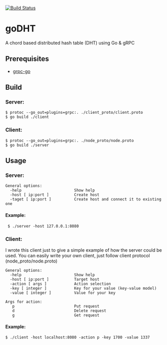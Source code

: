 [![Build Status](https://travis-ci.org/pl0q1n/goDHT.svg?branch=master)](https://travis-ci.org/pl0q1n/goDHT)

# goDHT
A chord based distributed hash table (DHT) using Go & gRPC

## Prerequisites
* [grpc-go](https://github.com/grpc/grpc-go)


## Build
### Server:
```
$ protoc --go_out=plugins=grpc:. ./client_proto/client.proto
$ go build ./client
```
### Client:
```
$ protoc --go_out=plugins=grpc:. ./node_proto/node.proto
$ go build ./server
```

## Usage
### Server:
```
General options:
  -help                       Show help
  -host [ ip:port ]           Create host  
  -taget [ ip:port ]          Create host and connect it to existing one  
```

#### Example:
```
 $ ./server -host 127.0.0.1:8080
```

### Client:
I wrote this client just to give a simple example of how the server could be used. You can easily write your own client, just follow client protocol (node_proto/node.proto)

```
General options:
  -help                       Show help
  -host [ ip:port ]           Target host
  -action [ args ]            Action selection
  -key [ integer ]            Key for your value (key-value model)
  -value [ integer ]          Value for your key 

Args for action:
   p                          Put request
   d                          Delete request
   g                          Get request
```
#### Example:
```
$ ./client -host localhost:8080 -action p -key 1700 -value 1337
```

